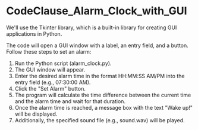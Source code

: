 # CodeClause_Alarm_Clock_with_GUI
We'll use the Tkinter library, which is a built-in library for creating GUI applications in Python.

The code will open a GUI window with a label, an entry field, and a button. Follow these steps to set an alarm:

1. Run the Python script (alarm_clock.py).
2. The GUI window will appear.
3. Enter the desired alarm time in the format HH:MM:SS AM/PM into the entry field (e.g., 07:30:00 AM).
4. Click the "Set Alarm" button.
5. The program will calculate the time difference between the current time and the alarm time and wait for that duration.
6. Once the alarm time is reached, a message box with the text "Wake up!" will be displayed.
7. Additionally, the specified sound file (e.g., sound.wav) will be played.
